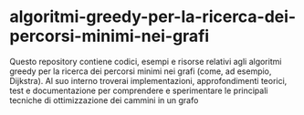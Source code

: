 # algoritmi-greedy-per-la-ricerca-dei-percorsi-minimi-nei-grafi
Questo repository contiene codici, esempi e risorse relativi agli algoritmi greedy per la ricerca dei percorsi minimi nei grafi (come, ad esempio, Dijkstra). Al suo interno troverai implementazioni, approfondimenti teorici, test e documentazione per comprendere e sperimentare le principali tecniche di ottimizzazione dei cammini in un grafo
